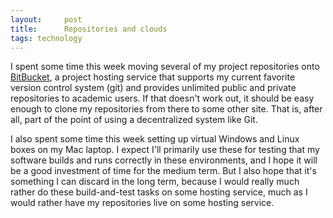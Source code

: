 ```yaml
---
layout:     post
title:      Repositories and clouds
tags: technology
---
```


I spent some time this week moving several of my project repositories
onto [BitBucket](http://bitbucket.org), a project hosting service that
supports my current favorite version control system (git) and provides
unlimited public and private repositories to academic users.  If that
doesn't work out, it should be easy enough to clone my repositories
from there to some other site.  That is, after all, part of the point
of using a decentralized system like Git.

I also spent some time this week setting up virtual Windows and Linux
boxes on my Mac laptop.  I expect I'll primarily use these for testing
that my software builds and runs correctly in these environments, and I
hope it will be a good investment of time for the medium term.  But I also
hope that it's something I can discard in the long term, because I would
really much rather do these build-and-test tasks on some hosting service,
much as I would rather have my repositories live on some hosting service.

